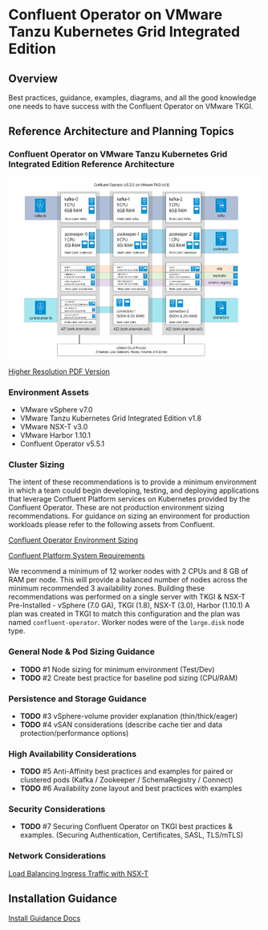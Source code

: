 # Confluent Operator on VMware Tanzu Kubernetes Grid Integrated Edition

## Overview

Best practices, guidance, examples, diagrams, and all the good knowledge one needs to have success with the Confluent Operator on VMware TKGI.

## Reference Architecture and Planning Topics

### Confluent Operator on VMware Tanzu Kubernetes Grid Integrated Edition Reference Architecture

<img src="ref/../ref-arch-diagram/Confluent-Operator-TKGI-Reference-Architecture-Diagram.png" alt="RefArch Diagram"
	title="Reference Architecture Diagram" width="640" height="361" />

[Higher Resolution PDF Version](/ref-arch-diagram/Confluent-Operator-TKGI-Reference-Architecture-Diagram.pdf)

### Environment Assets

- VMware vSphere v7.0
- VMware Tanzu Kubernetes Grid Integrated Edition v1.8
- VMware NSX-T v3.0
- VMware Harbor 1.10.1
- Confluent Operator v5.5.1

### Cluster Sizing

The intent of these recommendations is to provide a minimum environment in which a team could begin developing, testing, and deploying applications that leverage Confluent Platform services on Kubernetes provided by the Confluent Operator. These are not production environment sizing recommendations. For guidance on sizing an environment for production workloads please refer to the following assets from Confluent.

[Confluent Operator Environment Sizing](https://docs.confluent.io/current/installation/operator/co-plan.html#co-env-sizing)

[Confluent Platform System Requirements](https://docs.confluent.io/current/installation/system-requirements.html)

We recommend a minimum of 12 worker nodes with 2 CPUs and 8 GB of RAM per node. This will provide a balanced number of nodes across the minimum recommended 3 availability zones. Building these recommendations was performed on a single server with TKGI & NSX-T Pre-Installed - vSphere (7.0 GA), TKGI (1.8), NSX-T (3.0), Harbor (1.10.1) A plan was created in TKGI to match this configuration and the plan was named `confluent-operator`. Worker nodes were of the `large.disk` node type.

### General Node & Pod Sizing Guidance

- **TODO** #1 Node sizing for minimum environment (Test/Dev)
- **TODO** #2 Create best practice for baseline pod sizing (CPU/RAM)

### Persistence and Storage Guidance

- **TODO** #3 vSphere-volume provider explanation (thin/thick/eager)
- **TODO** #4 vSAN considerations (describe cache tier and data protection/performance options)

[//]: # (vX - Portworx integration and their view of how they make the RA better.)

### High Availability Considerations

- **TODO** #5 Anti-Affinity best practices and examples for paired or clustered pods (Kafka / Zookeeper / SchemaRegistry / Connect)
- **TODO** #6 Availability zone layout and best practices with examples

### Security Considerations

- **TODO** #7 Securing Confluent Operator on TKGI best practices & examples. (Securing Authentication, Certificates, SASL, TLS/mTLS)

### Network Considerations

[Load Balancing Ingress Traffic with NSX-T](network-topics/README.md)

[//]: # (Create guidelines for deploying Confluent Operator on TKGI w/o NSX - Flannel, HAProxy Ingress, etc)

## Installation Guidance

[Install Guidance Docs](/install/README.md)
